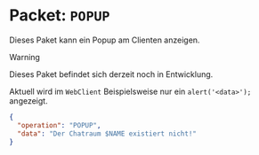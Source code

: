 # Packet: `POPUP`
Dieses Paket kann ein Popup am Clienten anzeigen.

> [!WARNING]
> Dieses Paket befindet sich derzeit noch in Entwicklung.
>
> Aktuell wird im `WebClient` Beispielsweise nur ein `alert('<data>');` angezeigt.

```json
{
  "operation": "POPUP",
  "data": "Der Chatraum $NAME existiert nicht!"
}
```
